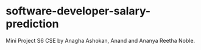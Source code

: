 # software-developer-salary-prediction
Mini Project S6 CSE by Anagha Ashokan, Anand and Ananya Reetha Noble. 

